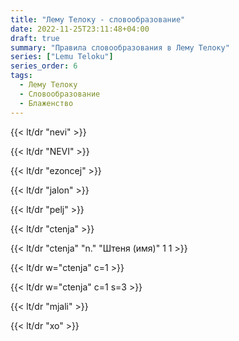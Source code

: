 ```yaml
---
title: "Лему Телоку - словообразование"
date: 2022-11-25T23:11:48+04:00
draft: true
summary: "Правила словообразования в Лему Телоку"
series: ["Lemu Teloku"]
series_order: 6
tags:
  - Лему Телоку
  - Словообразование
  - Блаженство
---
```


{{< lt/dr "nevi" >}}

{{< lt/dr "NEVI" >}}

{{< lt/dr "ezoncej" >}}

{{< lt/dr "jalon" >}}

{{< lt/dr "pelj" >}}

{{< lt/dr "ctenja" >}}

{{< lt/dr "ctenja" "n." "Штеня (имя)" 1 1 >}}

{{< lt/dr w="ctenja" c=1 >}}

{{< lt/dr w="ctenja" c=1 s=3 >}}

{{< lt/dr "mjali" >}}

{{< lt/dr "xo" >}}

